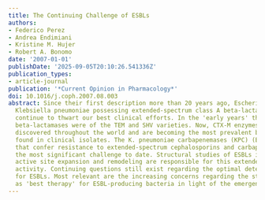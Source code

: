 ```yaml
---
title: The Continuing Challenge of ESBLs
authors:
- Federico Perez
- Andrea Endimiani
- Kristine M. Hujer
- Robert A. Bonomo
date: '2007-01-01'
publishDate: '2025-09-05T20:10:26.541336Z'
publication_types:
- article-journal
publication: '*Current Opinion in Pharmacology*'
doi: 10.1016/j.coph.2007.08.003
abstract: Since their first description more than 20 years ago, Escherichia coli and
  Klebsiella pneumoniae possessing extended-spectrum class A beta-lactamases (ESBLs)
  continue to thwart our best clinical efforts. In the 'early years' the most common
  beta-lactamases were of the TEM and SHV varieties. Now, CTX-M enzymes are being
  discovered throughout the world and are becoming the most prevalent beta-lactamases
  found in clinical isolates. The K. pneumoniae carbapenemases (KPC) (ESBL-type enzymes
  that confer resistance to extended-spectrum cephalosporins and carbapenems) present
  the most significant challenge to date. Structural studies of ESBLs indicate that
  active site expansion and remodeling are responsible for this extended hydrolytic
  activity. Continuing questions still exist regarding the optimal detection method
  for ESBLs. Most relevant are the increasing concerns regarding the status of carbapenems
  as 'best therapy' for ESBL-producing bacteria in light of the emergence of carbapenemases.
---
```

